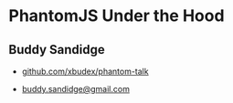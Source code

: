 # PhantomJS Under the Hood

## Buddy Sandidge

 - [github.com/xbudex/phantom-talk](https://github.com/xbudex/phantom-talk)

 - buddy.sandidge@gmail.com
